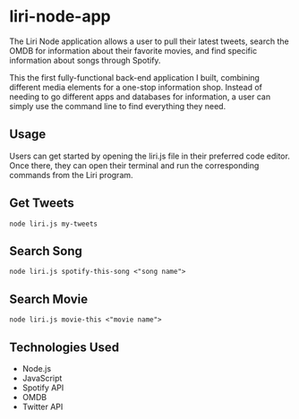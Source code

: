# liri-node-app

The Liri Node application allows a user to pull their latest tweets, search the OMDB for information about their favorite movies, and find specific information about songs through Spotify. 

This the first fully-functional back-end application I built, combining different media elements for a one-stop information shop. Instead of needing to go different apps and databases for information, a user can simply use the command line to find everything they need. 

## Usage

Users can get started by opening the liri.js file in their preferred code editor. Once there, they can open their terminal and run the corresponding commands from the Liri program. 

## Get Tweets
`node liri.js my-tweets`

## Search Song 
`node liri.js spotify-this-song <"song name">`

## Search Movie
`node liri.js movie-this <"movie name">`

## Technologies Used 
- Node.js
- JavaScript
- Spotify API
- OMDB
- Twitter API
